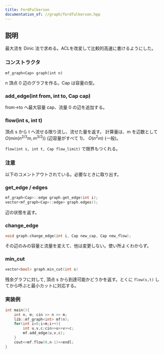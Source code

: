 ```yaml
---
title: FordFulkerson
documentation_of: //graph/fordfulkerson.hpp
---
```


## 説明

最大流を Dinic 法で求める。ACLを改変して比較的高速に書けるようにした。

### コンストラクタ

`mf_graph<Cap> graph(int n)`

n 頂点 0 辺のグラフを作る。Cap は容量の型。

### add_edge(int from, int to, Cap cap)

from→to へ最大容量 cap、流量 0 の辺を追加する。

### flow(int s, int t)

頂点 s から t へ流せる限り流し、流せた量を返す。
計算量は、m を辺数として $O(min(n^{2/3}m, m^{3/2}))$ (辺容量がすべて 1)、 $O(n^2m)$ (一般)。

`flow(int s, int t, Cap flow_limit)` で限界もつくれる。

### 注意

以下のコメントアウトされている。必要なときに取り出す。

### get_edge / edges

```cpp
mf_graph<Cap>::edge graph.get_edge(int i);
vector<mf_graph<Cap>::edge> graph.edges();
```

辺の状態を返す。

### change_edge

```cpp
void graph.change_edge(int i, Cap new_cap, Cap new_flow);
```

その辺のみの容量と流量を変えて、他は変更しない。使い所よくわからず。

### min_cut

```cpp
vector<bool> graph.min_cut(int s)
```

残余グラフに対して, 頂点 s から到達可能かどうかを返す。とくに `flow(s,t)` してから呼ぶと最小カットに対応する。

### 実装例

```cpp
int main(){
	int n, m; cin >> n >> m;
	lib::mf_graph<int> mf(n);
	for(int i=0;i<m;i++){
		int u,v,c;cin>>u>>v>>c;
		mf.add_edge(u,v,c);
	}
	cout<<mf.flow(0,n-1)<<endl;
}
```